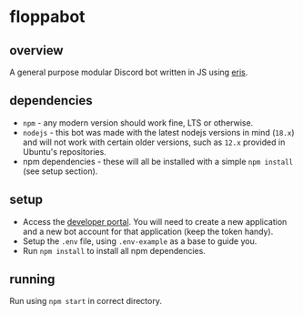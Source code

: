 # floppabot

## overview

A general purpose modular Discord bot written in JS using [eris](https://github.com/abalabahaha/eris).

## dependencies

- `npm` - any modern version should work fine, LTS or otherwise.
- `nodejs` - this bot was made with the latest nodejs versions in mind (`18.x`) and will not work with certain older versions, such as `12.x` provided in Ubuntu's repositories.
- npm dependencies - these will all be installed with a simple `npm install` (see setup section).

## setup

- Access the [developer portal](https://discord.com/developers/applications). You will need to create a new application and a new bot account for that application (keep the token handy).
- Setup the `.env` file, using `.env-example` as a base to guide you.
- Run `npm install` to install all npm dependencies.

## running

Run using `npm start` in correct directory.

